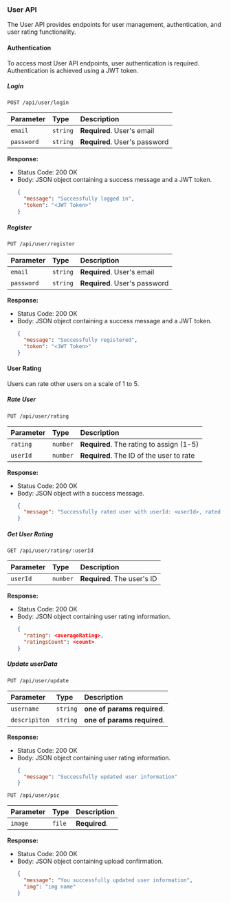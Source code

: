 ### User API

The User API provides endpoints for user management, authentication, and user rating functionality.

#### Authentication

To access most User API endpoints, user authentication is required. Authentication is achieved using a JWT token.

##### Login

```http
POST /api/user/login
```

| Parameter | Type     | Description                  |
| :-------- | :------- | :--------------------------- |
| `email` | `string` | **Required**. User's email  |
| `password` | `string` | **Required**. User's password |

**Response:**

- Status Code: 200 OK
- Body: JSON object containing a success message and a JWT token.
  ```json
  {
    "message": "Successfully logged in",
    "token": "<JWT Token>"
  }
  ```

##### Register

```http
PUT /api/user/register
```

| Parameter | Type     | Description                  |
| :-------- | :------- | :--------------------------- |
| `email` | `string` | **Required**. User's email  |
| `password` | `string` | **Required**. User's password |

**Response:**

- Status Code: 200 OK
- Body: JSON object containing a success message and a JWT token.
  ```json
  {
    "message": "Successfully registered",
    "token": "<JWT Token>"
  }
  ```

#### User Rating

Users can rate other users on a scale of 1 to 5.

##### Rate User

```http
PUT /api/user/rating
```

| Parameter  | Type     | Description                               |
| :--------- | :------- | :---------------------------------------- |
| `rating` | `number` | **Required**. The rating to assign (1-5) |
| `userId` | `number` | **Required**. The ID of the user to rate |

**Response:**

- Status Code: 200 OK
- Body: JSON object with a success message.
  ```json
  {
    "message": "Successfully rated user with userId: <userId>, rated with: <rating>"
  }
  ```

##### Get User Rating

```http
GET /api/user/rating/:userId
```

| Parameter   | Type     | Description                   |
| :---------- | :------- | :---------------------------- |
| `userId`  | `number` | **Required**. The user's ID |

**Response:**

- Status Code: 200 OK
- Body: JSON object containing user rating information.
  ```json
  {
    "rating": <averageRating>,
    "ratingsCount": <count>
  }
  ```

##### Update userData

```http
PUT /api/user/update
```

| Parameter     | Type     | Description                 |
|:--------------|:---------|:----------------------------|
| `username`    | `string` | **one of params required**. |
| `descripiton` | `string` | **one of params required**. |

**Response:**

- Status Code: 200 OK
- Body: JSON object containing user rating information.
  ```json
  {
    "message": "Successfully updated user information"
  }
  ```

```http
PUT /api/user/pic
```

| Parameter | Type   | Description   |
|:----------|:-------|:--------------|
| `image`   | `file` | **Required**. |

**Response:**

- Status Code: 200 OK
- Body: JSON object containing upload confirmation.
  ```json
  {
    "message": "You successfully updated user information",
    "img": "img name"
  }
  ```